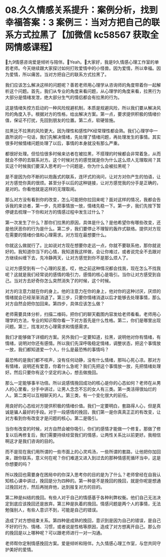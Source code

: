 # 08.久久情感关系提升：案例分析，找到幸福答案：3 案例三：当对方把自己的联系方式拉黑了【加微信 kc58567 获取全网情感课程】

🎼九9情感咨询爱是倾听与陪伴。🎼Yeah。🎼大家好，我是9久情感心理工作室的单若老师。今天继续跟大家探讨如何打败爱情中的小怪兽。因为爱情，所以幸福。因为爱情，所以痛苦。当对方把自己的联系方式拉黑了。

我们应该怎么解决这样的问题呢？善若老师用心理学从咨询师的角度带着你一起解析这个问题。首先，我们从专业的角度来看问题，从心理学的角度来看，拉黑行为大部分是情绪发泄，绝大部分生气的情侣都会有拉黑的行为。

这是情绪失控方启动的一种风险规避机制，本质是规避风险，所以我们要从解决风险的角度入手。根据对方的性格，给出解决方案。第一点，要求提供积极的情绪价值，保证不打扰，先回到朋友的位置。第二点，软硬皆施。

拉黑比不拉黑的风险更大。因为理性和感性PK经常理性都会熟。我们心理学中一直所说的一句话，我们先解决情绪，先处理了情绪问题，再处理发生的事情。其实很多时候情绪问题处理了以后，事情的本身就没有那么严重。

都很好处理。但恰恰很多时候来访者在被拉黑，不搭理的时候都会非常着急，从而就会不停的去联系对方。这个时候对方的感觉就是你为什么这么烦人无理取闹？其实这个时候我们要深入思考的一个问题是，你为什么会被拉黑呢？

是不是因为你不断的以炮轰式的联系，连环式的询问，让对方对你产生的怕语，让对方感觉你真的很烦。甚至分手以后的这种链接，让对方感觉我的分手是正确的，是对的。你看他就是这样的无理取闹。

那么对方没有看到你的改变，怎么可能把你拉回来呢？面对这样的情况，我都会告诉我的来访者，第一步，先把事情放一放，情绪先稳一下。第一步，我们先按下暂停键去梳理一下你和对方的情感过程中发生过什么？

第一次发生了什么？那你们拉黑的原因，具体是什么？是他希望你有哪些改变，还是他厌恶你的行为是什么。第二步，我们要停止不理智的轰炸式联络。提供对方现在需要的情绪价值和心理需求。对方现在最想要什么。

你就这么做就行了。比如说对方现在想要你走远一点，你就不要联系他，那你就说好的。我知道你当下的心情，我知道我这样做，会让你难过，或者说完全不去跟对方继续纠缠下去，先冷静两天，让对方感觉到你不是那么烦人了。

让对方感受到有一个心理的反差。哎，他之前这种情况都会找我，现在怎么不找我呢？这就是我们经常说的感情的吸引力，感情的核心是吸引。当你让对方感受到自己。当对方去好奇你怎么突然消失了的时候，这个时候。

对方的注意力就在你的身上。他的注意力在你的身上，他对你的这种讨厌，厌烦的情绪就会已经渐渐消退了。第三步，只要你情绪消退以后才能够去处理事情，那么对方自然会把你加回来。第四步，具体应该怎么做？

老师需要具体分析，扫描二维码，把你们的聊天截图内容发给老师看看。老师用心理学的方法，专业的知识帮你看一下对方首先是什么性格。第二，你们是哪里出现问题。第三，找准对方心理需求和情感需求。

我们才能够做下详细的方案。另外我们一定要知道，拉黑，说明他对你有情绪，有情绪，说明对你还有感情。所以我们先深呼吸稳定情绪，调整状态，把这个事情放一放，我们都知道爱一个人，什么是最恐怖的事情吗？

最恐怖的是我们都不吱声，没有任何动静，没有什么情绪，那叫心死心凉。那对方有情绪，说明还有爱意，你着什么急呢？我们先把这个事情放一放，先把情绪处理好。然后只要你有这个坚定的决心，想去做挽回。

那么一定能够事半功倍。所以说感情挽回成功的核心是你的心态如何？老师在从男人的心里看，分手中讲过，让男人念念不忘的女人有三类。第一类活得很灿烂的人。第二类可以互相聊天的人。第三类，有一个变化很大的前任。

用良好的心态给对方提供积极的情绪价值。我们一定要明白，套路得人心，但是真诚是骗人最好的手段。对于一段感情的挽回，我们第一是你真真正正的有改变，让对方看到你有改变才是问题的核心。第二是吸引。

当你有改变的时候，对方自然会被你吸引，你们的感情才能做一个修复。那做了修复以后再修复后，我们需要持续经营我们的情感，让两性关系比以前更好。我相信啊这才是我们咨询的目的。

而不是现在我们用所谓的一些市面上的心灵鸡汤，一些所谓的套路，让他把你加回来，跟你联系，意义何在呢？你们难道又进入到过去的那种情感死循环当中，这是你想要的吗？

所以挽回也需要身在困局中的你深入思考你的目的是为了什么？老师曾经在自我认知核心课中讲过，挽回是分为四种的。第一种是不是挽回的挽回，就是你呢是想通过挽回对方，然后再抛弃他，达到报复对方的目的。

第二种是纠结的挽回。有些人对于自己的情感基于各种利弊权衡。他们自己无法决定到底应该挽回还是放弃。第三种是执着的挽回。情感问题是两个人的事情，无法勉强别人，有些人意识不到，可能是自己的错误。

造成了对方想结束关系。第四种是成熟的挽回，意识到是因为自己的错误，是自己不好的行为、情绪、习惯，或者说是性格等原因，造成了对方想离开自己。那么你的挽回是以上哪种呢？可以跟老师进行一对一沟通。

老师帮你定制情感挽回方案。爱是倾听和陪伴。九久情感心理工作室，与您共同守护美好的爱情。